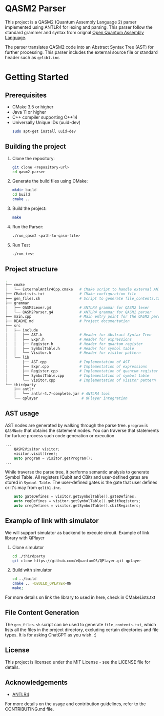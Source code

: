 # QASM2 Parser

This project is a QASM2 (Quantum Assembly Language 2) parser implemented using ANTLR4 for lexing and parsing. This parser follow the standard grammer and syntax from orignal [Open Quantum Assembly Language](https://arxiv.org/pdf/1707.03429). 

The parser translates QASM2 code into an Abstract Syntax Tree (AST) for further processing. This parser includes the external source file or standard header such as `qelib1.inc`.

# Getting Started
## Prerequisites
- CMake 3.5 or higher
- Java 11 or higher
- C++ compiler supporting C++14
- Universally Unique IDs (uuid-dev)
    ```sh
    sudo apt-get install uuid-dev
    ```

## Building the project
1. Clone the repository:
    ```sh
    git clone <repository-url>
    cd qasm2-parser
    ```

2. Generate the build files using CMake:
    ```sh
    mkdir build
    cd build
    cmake ..
    ```
3. Build the project:
    ```sh
    make
    ```
    
4. Run the Parser:
    ```sh
    ./run_qasm2 <path-to-qasm-file>
    ```

5. Run Test
    ```sh
    ./run_test
    ```


## Project structure
```sh
.
├── cmake
│   └── ExternalAntlr4Cpp.cmake   # CMake script to handle external ANTLR4 dependencies
├── CMakeLists.txt                # CMake configuration file
├── gen_files.sh                  # Script to generate file_contents.txt
├── grammar
│   ├── QASM2Lexer.g4             # ANTLR4 grammar for QASM2 lexer
│   └── QASM2Parser.g4            # ANTLR4 grammar for QASM2 parser
├── main.cpp                      # Main entry point for the QASM2 parser
├── README.md                     # Project documentation
├── src
│   ├── include
│   │   ├── AST.h                 # Header for Abstract Syntax Tree
│   │   ├── Expr.h                # Header for expressions
│   │   ├── Register.h            # Header for quantum register
│   │   ├── SymbolTable.h         # Header for symbol table
│   │   └── Visitor.h             # Header for visitor pattern
│   └── lib
│       ├── AST.cpp               # Implementation of AST
│       ├── Expr.cpp              # Implementation of expressions
│       ├── Register.cpp          # Implementation of quantum register
│       ├── SymbolTable.cpp       # Implementation of symbol table
│       └── Visitor.cpp           # Implementation of visitor pattern
└── thirdparty
    ├── antlr
    │   └── antlr-4.7-complete.jar # ANTLR4 tool
    └── qplayer                    # QPlayer integration
```

## AST usage
AST nodes are generated by walking through the parse tree.
`program` is `QASMNode` that obtains the statement nodes. You can traverse that statements for furture process such code generation or execution.
```cpp
...
    QASM2Visitor visitor;
    visitor.visit(tree);
    auto program = visitor.getProgram();
...
```
While traverse the parse tree, it performs semantic analysis to generate Symbol Table. All registers (Qubit and CBit) and user-defined gates are stored in `Symbol Table`. The user-defined gates is the gate that user defines or it's may from `qelib1.inc`.
```cpp
    auto gateDefines = visitor.getSymbolTable().gateDefines;
    auto regDefines = visitor.getSymbolTable().qubitRegisters;
    auto cregDefines = visitor.getSymbolTable().cbitRegisters;
```

## Example of link with simulator
We will support simulator as backend to execute circuit.
Example of link library with QPlayer
1. Clone simulator
    ```sh
    cd ./thirdparty
    git clone https://github.com/eQuantumOS/QPlayer.git qplayer
    ```
2. Build with simulator
    ```sh
    cd ../build
    cmake .. -DBUILD_QPLAYER=ON 
    make;
    ```

For more details on link the library to used in here, check in CMakeLists.txt


## File Content Generation
The `gen_files.sh` script can be used to generate `file_contents.txt`, which lists all the files in the project directory, excluding certain directories and file types. It is for asking ChatGPT as you wish. :)

## License
This project is licensed under the MIT License - see the LICENSE file for details.

## Acknowledgements
- [ANTLR4](https://www.antlr.org/)

For more details on the usage and contribution guidelines, refer to the CONTRIBUTING.md file.
